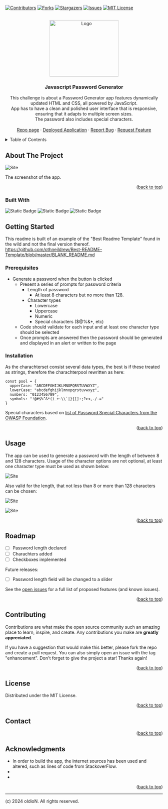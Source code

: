 <!-- Improved compatibility of back to top link: See: https://github.com/othneildrew/Best-README-Template/pull/73 -->

[![Contributors][contributors-shield]][contributors-url]
[![Forks][forks-shield]][forks-url]
[![Stargazers][stars-shield]][stars-url]
[![Issues][issues-shield]][issues-url]
[![MIT License][license-shield]][license-url]

<!-- PROJECT LOGO -->
<br />
<div align="center">
  <a href="https://github.com/oIdioN/JavaScript-Password-Generator-challenge">
    <img src="src/passwordapp.png" alt="Logo" width="220" height="180">
  </a>

<h3 align="center">Javascript Password Generator</h3>

  <p align="center">
   This challenge is about a Password Generator app features dynamically updated HTML and CSS, all powered by JavaScript. <br> App has to have a clean and polished user interface that is responsive, ensuring that it adapts to multiple screen sizes. <br> The password also includes special characters.
    <br />
    <br />
    <a href="https://github.com/oIdioN/JavaScript-Password-Generator-challenge">Repo page</a>
    ·
    <a href="https://github.com/github_username/repo_name">Deployed Application</a>
    ·
    <a href="https://github.com/oIdioN/JavaScript-Password-Generator-challenge/issues">Report Bug</a>
    ·
    <a href="https://github.com/oIdioN/JavaScript-Password-Generator-challenge/issues">Request Feature</a>
  </p>
</div>



<!-- TABLE OF CONTENTS -->
<details>
  <summary>Table of Contents</summary>
  <ol>
    <li>
      <a href="#about-the-project">About The Project</a>
      <ul>
        <li><a href="#built-with">Built With</a></li>
      </ul>
    </li>
    <li>
      <a href="#getting-started">Getting Started</a>
      <ul>
        <li><a href="#prerequisites">Prerequisites</a></li>
        <li><a href="#installation">Installation</a></li>
      </ul>
    </li>
    <li><a href="#usage">Usage</a></li>
    <li><a href="#roadmap">Roadmap</a></li>
    <li><a href="#contributing">Contributing</a></li>
    <li><a href="#license">License</a></li>
    <li><a href="#contact">Contact</a></li>
  
  </ol>
</details>



<!-- ABOUT THE PROJECT -->
## About The Project

![Site](src/passwordapp.png "Site")

The screenshot of the app.


<p align="right">(<a href="#readme-top">back to top</a>)</p>


### Built With

![Static Badge](https://img.shields.io/badge/HTML-37%25-red?style=plastic) ![Static Badge](https://img.shields.io/badge/CSS-37%25-brightgreen?style=plastic) ![Static Badge](https://img.shields.io/badge/JavaScript-37%25-orange?style=plastic)

## Getting Started

This readme is built of an example of the "Best Readme Template" found in the wild and not the final version thereof.
https://github.com/othneildrew/Best-README-Template/blob/master/BLANK_README.md

### Prerequisites

* Generate a password when the button is clicked
  * Present a series of prompts for password criteria
    * Length of password
      * At least 8 characters but no more than 128.
    * Character types
      * Lowercase
      * Uppercase
      * Numeric
      * Special characters ($@%&*, etc)
  * Code should validate for each input and at least one character type should be selected
  * Once prompts are answered then the password should be generated and displayed in an alert or written to the page

### Installation

As the charachterset consist several data types, the best is if these treated as strings, therefore the charachterpool rewritten as here:

```
const pool = {
  upperCase: "ABCDEFGHIJKLMNOPQRSTUVWXYZ",
  lowerCase: "abcdefghijklmnopqrstuvwxyz",
  numbers: "0123456789",
  symbols: "!@#$%^&*()_+~\\`|}{[]:;?><,./-="
}
```
Special characters based on [list of Password Special Characters from the OWASP Foundation](https://www.owasp.org/index.php/Password_special_characters).

<p align="right">(<a href="#readme-top">back to top</a>)</p>



<!-- USAGE EXAMPLES -->
## Usage

The app can be used to generate a password with the length of between 8 and 128 characters.
Usage of the character options are not optional, at least one character type must be used as shown below:

![Site](src/charopt.png "Site")


Also valid for the length, that not less than 8 or more than 128 characters can be chosen:

![Site](src/minnum.png "Site")



![Site](src/maxnum.png "Site")


<p align="right">(<a href="#readme-top">back to top</a>)</p>


<!-- ROADMAP -->
## Roadmap

- [ ] Password length declared
- [ ] Charachters added
- [ ] Checkboxes implemented

Future releases:
- [ ] Password length field will be changed to a slider

See the [open issues](https://github.com/github_username/repo_name/issues) for a full list of proposed features (and known issues).

<p align="right">(<a href="#readme-top">back to top</a>)</p>



<!-- CONTRIBUTING -->
## Contributing

Contributions are what make the open source community such an amazing place to learn, inspire, and create. Any contributions you make are **greatly appreciated**.

If you have a suggestion that would make this better, please fork the repo and create a pull request. You can also simply open an issue with the tag "enhancement".
Don't forget to give the project a star! Thanks again!



<p align="right">(<a href="#readme-top">back to top</a>)</p>



<!-- LICENSE -->
## License

Distributed under the MIT License.

<p align="right">(<a href="#readme-top">back to top</a>)</p>


<!-- CONTACT -->
## Contact



<p align="right">(<a href="#readme-top">back to top</a>)</p>



<!-- ACKNOWLEDGMENTS -->
## Acknowledgments

* []() In order to build the app, the internet sources has been used and altered, such as lines of code from StackoverFlow.
* []() 
* []()

<p align="right">(<a href="#readme-top">back to top</a>)</p>

<!-- MARKDOWN LINKS & IMAGES -->
<!-- https://www.markdownguide.org/basic-syntax/#reference-style-links -->
[contributors-shield]: https://img.shields.io/github/contributors/oIdioN/JavaScript-Password-Generator-challenge.svg?style=for-the-badge
[contributors-url]: https://github.com/oIdioN/JavaScript-Password-Generator-challenge/graphs/contributors
[forks-shield]: https://img.shields.io/github/forks/oIdioN/JavaScript-Password-Generator-challenge.svg?style=for-the-badge
[forks-url]: https://github.com/oIdioN/JavaScript-Password-Generator-challenge/forks
[stars-shield]: https://img.shields.io/github/stars/oIdioN/JavaScript-Password-Generator-challenge.svg?style=for-the-badge
[stars-url]: https://github.com/oIdioN/JavaScript-Password-Generator-challenge/stargazers
[issues-shield]: https://img.shields.io/github/issues/oIdioN/readme-generator.svg?style=for-the-badge
[issues-url]: https://github.com/oIdioN/JavaScript-Password-Generator-challenge/issues
[license-shield]: https://img.shields.io/github/license/oIdioN/JavaScript-Password-Generator-challenge.svg?style=for-the-badge
[license-url]: https://github.com/oIdioN/JavaScript-Password-Generator-challenge?tab=MIT-1-ov-file#readme
[product-screenshot]: src/passwordapp.png
[NodeJS]: https://img.shields.io/badge/node.js-6DA55F?style=for-the-badge&logo=node.js&logoColor=white
[Node-url]: https://nodejs.org/en
[JQuery.com]: https://img.shields.io/badge/jQuery-0769AD?style=for-the-badge&logo=jquery&logoColor=white
[JQuery-url]: https://jquery.com 
[Bulma]: https://img.shields.io/badge/bulma-00D0B1?style=for-the-badge&logo=bulma&logoColor=white


---
(c) 2024 oIdioN. All rights reserved.
</div>
